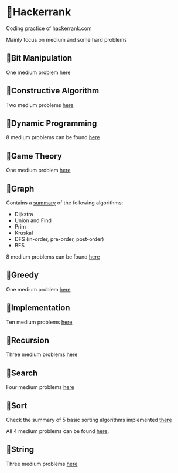 # &#x1F34F;Hackerrank

Coding practice of hackerrank.com

Mainly focus on medium and some hard problems

## &#x1F4D7;Bit Manipulation
One medium problem [here](BitManipulation)

## &#x1F4D7;Constructive Algorithm
Two medium problems [here](ConstructiveAlgorithms)

## &#x1F4D7;Dynamic Programming
8 medium problems can be found [here](DynamicProgramming)

## &#x1F4D7;Game Theory
One medium problem [here](GameTheory)

## &#x1F4D7;Graph
Contains a [summary](Graph/README.md) of the following algorithms:
* Dijkstra
* Union and Find
* Prim
* Kruskal
* DFS (in-order, pre-order, post-order)
* BFS

8 medium problems can be found [here](Graph)

## &#x1F4D7;Greedy
One medium problem [here](Greedy)

## &#x1F4D7;Implementation
Ten medium problems [here](Implementation)

## &#x1F4D7;Recursion
Three medium problems [here](Recursion)

## &#x1F4D7;Search
Four medium problems [here](Search)

## &#x1F4D7;Sort
Check the summary of 5 basic sorting algorithms implemented [there](Sort/sort.py)

All 4 medium problems can be found [here](Sort).

## &#x1F4D7;String
Three medium problems [here](Strings)
